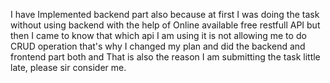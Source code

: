 I have Implemented backend part also because at first I was doing the task without using backend with the help of Online available free restfull API but then I came to know that which api I am using it is not allowing me to do CRUD operation that's why I changed my plan and did the backend and frontend part both and That is also the reason I am submitting the task little late, please sir consider me.
